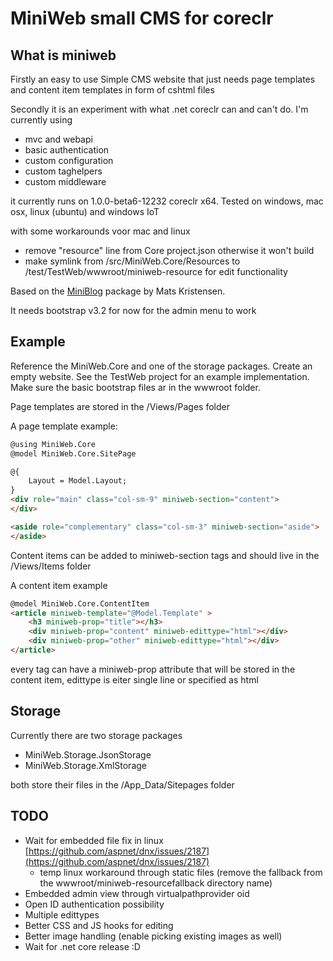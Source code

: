 # MiniWeb small CMS for coreclr

## What is miniweb
Firstly an easy to use Simple CMS website that just needs page templates and content item templates in form of cshtml files

Secondly it is an experiment with what .net coreclr can and can't do. I'm currently using
* mvc and webapi
* basic authentication
* custom configuration
* custom taghelpers
* custom middleware

it currently runs on 1.0.0-beta6-12232 coreclr x64.
Tested on windows, mac osx, linux (ubuntu) and windows IoT  

with some workarounds voor mac and linux 
* remove "resource" line from Core project.json otherwise it won't build
* make symlink from /src/MiniWeb.Core/Resources to /test/TestWeb/wwwroot/miniweb-resource for edit functionality 

Based on the [MiniBlog](https://github.com/madskristensen/miniblog) package by Mats Kristensen.

It needs bootstrap v3.2 for now for the admin menu to work

## Example
Reference the MiniWeb.Core and one of the storage packages. Create an empty website. See the TestWeb project for an example implementation. Make sure the basic bootstrap files ar in the wwwroot folder.

Page templates are stored in the /Views/Pages folder

A page template example:
```HTML
@using MiniWeb.Core
@model MiniWeb.Core.SitePage

@{
	Layout = Model.Layout;
}
<div role="main" class="col-sm-9" miniweb-section="content">
</div>

<aside role="complementary" class="col-sm-3" miniweb-section="aside">
</aside>
```

Content items can be added to miniweb-section tags and should live in the /Views/Items folder

A content item example
```HTML
@model MiniWeb.Core.ContentItem
<article miniweb-template="@Model.Template" >
	<h3 miniweb-prop="title"></h3>
	<div miniweb-prop="content" miniweb-edittype="html"></div>
	<div miniweb-prop="other" miniweb-edittype="html"></div>
</article>
```
every tag can have a miniweb-prop attribute that will be stored in the content item, edittype is eiter single line or specified as html

## Storage
Currently there are two storage packages
* MiniWeb.Storage.JsonStorage
* MiniWeb.Storage.XmlStorage

both store their files in the /App_Data/Sitepages folder

## TODO
* Wait for embedded file fix in linux [https://github.com/aspnet/dnx/issues/2187](https://github.com/aspnet/dnx/issues/2187)
	* temp linux workaround through static files (remove the fallback from the wwwroot/miniweb-resourcefallback directory name)
* Embedded admin view through virtualpathprovider oid
* Open ID authentication possibility
* Multiple edittypes
* Better CSS and JS hooks for editing
* Better image handling (enable picking existing images as well)
* Wait for .net core release :D


